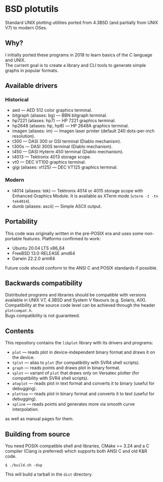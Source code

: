 # BSD plotutils

Standard UNIX plotting utilities ported from 4.3BSD (and partially from UNIX V7) to modern OSes.

## Why?

I initially ported these programs in 2018 to learn basics of the C language and UNIX.  
The current goal is to create a library and CLI tools to generate simple graphs in popular formats.

## Available drivers

### Historical

* aed — AED 512 color graphics terminal.
* bitgraph (aliases: bg) — BBN bitgraph terminal.
* hp7221 (aliases: hp7) — HP 7221 graphics terminal.
* hp2648 (aliases: hp, hp8) — HP 2648A graphics terminal.
* imagen (aliases: im) — Imagen laser printer (default 240 dots-per-inch resolution).
* t300 — DASI 300 or GSI terminal (Diablo mechanism).
* t300s — DASI 300S terminal (Diablo mechanism).
* t450 — DASI Hyterm 450 terminal (Diablo mechanism).
* t4013 — Tektronix 4013 storage scope.
* vt0 — DEC VT100 graphics terminal.
* gigi (aliases: vt125) — DEC VT125 graphics terminal.

### Modern

* t4014 (aliases: tek) — Tektronix 4014 or 4015 storage scope with Enhanced Graphics Module. It is available as XTerm
  mode (`xterm -t -tn tek4014`).
* dumb (aliases: ascii) — Simple ASCII output.

## Portability

This code was originally written in the pre-POSIX era and uses some non-portable features.
Platforms confirmed to work:

* Ubuntu 20.04 LTS x86_64
* FreeBSD 13.0-RELEASE amd64
* Darwin 22.2.0 arm64

Future code should conform to the ANSI C and POSIX standards if possible.

## Backwards compatibility

Distributed programs and libraries should be compatible with versions available in UNIX V7, 4.3BSD and System V
flavours (e.g. Solaris, AIX).   
Compatibility at the source code level can be achieved through the header `plotcompat.h`.  
Bugs compatibility is not guaranteed.

## Contents

This repository contains the `libplot` library with its drivers and programs:

* `plot` — reads plot in device-independent binary format and draws it on the device.
* `tplot` — alias to `plot` (for compatibility with SVR4 shell scripts).
* `graph` — reads points and draws plot in binary format.
* `vplot` — variant of `plot` that draws only on Versatec plotter (for compatibility with SVR4 shell scripts).
* `atoplot` — reads plot in text format and converts it to binary (useful for debugging).
* `plottoa` — reads plot in binary format and converts it to text (useful for debugging).
* `spline` — reads points and generates more via smooth curve interpolation.

as well as manual pages for them.

## Building from source

You need POSIX-compatible shell and libraries, CMake >= 3.24 and a C compiler (Clang is preferred) which supports both
ANSI C and old K&R code.

```
$ ./build.sh -dsp
```

This will build a tarball in the `dist` directory.
